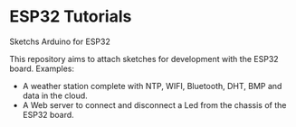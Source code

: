 # ESP32 Tutorials
Sketchs Arduino for ESP32

This repository aims to attach sketches for development with the ESP32 board.
Examples:
* A weather station complete with NTP, WIFI, Bluetooth, DHT, BMP and data in the cloud.
* A Web server to connect and disconnect a Led from the chassis of the ESP32 board.
